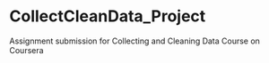 CollectCleanData_Project
========================

Assignment submission for Collecting and Cleaning Data Course on Coursera
